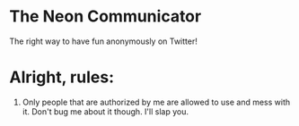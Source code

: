 The Neon Communicator
========
The right way to have fun anonymously on Twitter!

Alright, rules:
========
1. Only people that are authorized by me are allowed to use and mess with it. Don't bug me about it though. I'll slap you.